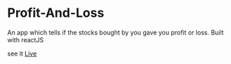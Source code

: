 # Profit-And-Loss

An app which tells if the stocks bought by you gave you profit or loss. Built with reactJS

see it [Live](https://kv9yd3.csb.app/)
